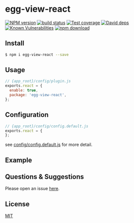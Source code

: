 # egg-view-react

[![NPM version][npm-image]][npm-url]
[![build status][travis-image]][travis-url]
[![Test coverage][codecov-image]][codecov-url]
[![David deps][david-image]][david-url]
[![Known Vulnerabilities][snyk-image]][snyk-url]
[![npm download][download-image]][download-url]

[npm-image]: https://img.shields.io/npm/v/egg-view-react.svg?style=flat-square
[npm-url]: https://npmjs.org/package/egg-view-react
[travis-image]: https://img.shields.io/travis/eggjs/egg-view-react.svg?style=flat-square
[travis-url]: https://travis-ci.org/eggjs/egg-view-react
[codecov-image]: https://img.shields.io/codecov/c/github/eggjs/egg-view-react.svg?style=flat-square
[codecov-url]: https://codecov.io/github/eggjs/egg-view-react?branch=master
[david-image]: https://img.shields.io/david/eggjs/egg-view-react.svg?style=flat-square
[david-url]: https://david-dm.org/eggjs/egg-view-react
[snyk-image]: https://snyk.io/test/npm/egg-view-react/badge.svg?style=flat-square
[snyk-url]: https://snyk.io/test/npm/egg-view-react
[download-image]: https://img.shields.io/npm/dm/egg-view-react.svg?style=flat-square
[download-url]: https://npmjs.org/package/egg-view-react

<!--
Description here.
-->

## Install

```bash
$ npm i egg-view-react --save
```

## Usage

```js
// {app_root}/config/plugin.js
exports.react = {
  enable: true,
  package: 'egg-view-react',
};
```

## Configuration

```js
// {app_root}/config/config.default.js
exports.react = {
};
```

see [config/config.default.js](config/config.default.js) for more detail.

## Example

<!-- example here -->

## Questions & Suggestions

Please open an issue [here](https://github.com/eggjs/egg/issues).

## License

[MIT](LICENSE)
